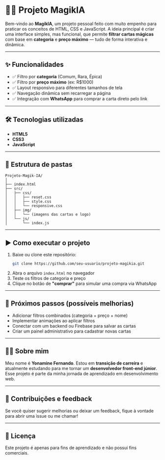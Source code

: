 
# 🧙‍♂️ Projeto MagikIA

Bem-vindo ao **MagikIA**, um projeto pessoal feito com muito empenho para praticar os conceitos de HTML, CSS e JavaScript. A ideia principal é criar uma interface simples, mas funcional, que permite **filtrar cartas mágicas** com base em **categoria** e **preço máximo** — tudo de forma interativa e dinâmica.

---

## ✨ Funcionalidades

- ✅ Filtro por **categoria** (Comum, Rara, Épica)  
- ✅ Filtro por **preço máximo** (ex: R$1000)  
- ✅ Layout responsivo para diferentes tamanhos de tela  
- ✅ Navegação dinâmica sem recarregar a página  
- ✅ Integração com **WhatsApp** para comprar a carta direto pelo link

---

## 🛠️ Tecnologias utilizadas

- **HTML5**  
- **CSS3**  
- **JavaScript**

---

## 📂 Estrutura de pastas

```
Projeto-Magik-IA/
│
├── index.html
├── src/
│   ├── css/
│   │   ├── reset.css
│   │   ├── style.css
│   │   └── responsive.css
│   ├── img/
│   │   └── (imagens das cartas e logo)
│   └── js/
│       └── index.js
```

---

## ▶️ Como executar o projeto

1. Baixe ou clone este repositório:
   ```bash
   git clone https://github.com/seu-usuario/projeto-magikia.git
   ```
2. Abra o arquivo `index.html` no navegador  
3. Teste os filtros de categoria e preço  
4. Clique no botão de **"comprar"** para simular uma compra via WhatsApp

---

## 🧪 Próximos passos (possíveis melhorias)

- Adicionar filtros combinados (categoria + preço + nome)
- Implementar animações ao aplicar filtros
- Conectar com um backend ou Firebase para salvar as cartas
- Criar um painel administrativo para cadastrar novas cartas

---

## 🙋‍♂️ Sobre mim

Meu nome é **Yonamine Fernando**. Estou em **transição de carreira** e atualmente estudando para me tornar um **desenvolvedor front-end júnior**. Esse projeto é parte da minha jornada de aprendizado em desenvolvimento web.

---

## 🤝 Contribuições e feedback

Se você quiser sugerir melhorias ou deixar um feedback, fique à vontade para abrir uma issue ou me chamar!

---

## 📜 Licença

Este projeto é apenas para fins de aprendizado e não possui fins comerciais.
